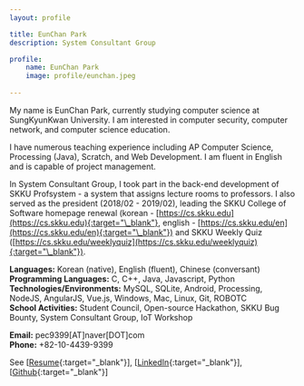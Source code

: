 ```yaml
---
layout: profile

title: EunChan Park
description: System Consultant Group

profile:
    name: EunChan Park
    image: profile/eunchan.jpeg
    
---
```


My name is EunChan Park, currently studying computer science at SungKyunKwan University. I am interested in computer security, computer network, and computer science education.

I have numerous teaching experience including AP Computer Science, Processing (Java), Scratch, and Web Development. I am fluent in English and is capable of project management. 

In System Consultant Group, I took part in the back-end development of SKKU Profsystem - a system that assigns lecture rooms to professors. I also served as the president (2018/02 - 2019/02), leading the SKKU College of Software homepage renewal (korean - [https://cs.skku.edu](https://cs.skku.edu){:target="\_blank"}, english - [https://cs.skku.edu/en](https://cs.skku.edu/en){:target="\_blank"}) and SKKU Weekly Quiz ([https://cs.skku.edu/weeklyquiz](https://cs.skku.edu/weeklyquiz){:target="\_blank"}).

<strong>Languages:</strong> Korean (native), English (fluent), Chinese (conversant)  
<strong>Programming Languages:</strong> C, C++, Java, Javascript, Python  
<strong>Technologies/Environments:</strong> MySQL, SQLite, Android, Processing, NodeJS, AngularJS, Vue.js, Windows, Mac, Linux, Git, ROBOTC  
<strong>School Activities:</strong> Student Council, Open-source Hackathon, SKKU Bug Bounty, System Consultant Group, IoT Workshop

<strong>Email:</strong> pec9399[AT]naver[DOT]com  
<strong>Phone:</strong> +82-10-4439-9399

See [[Resume](https://systemconsultantgroup.github.io/scg-folio/assets/img/resume/eunchan.pdf){:target="\_blank"}],
[[LinkedIn](https://www.linkedin.com/in/eunchan-park/){:target="\_blank"}],
[[Github](https://github.com/pec9399){:target="\_blank"}]